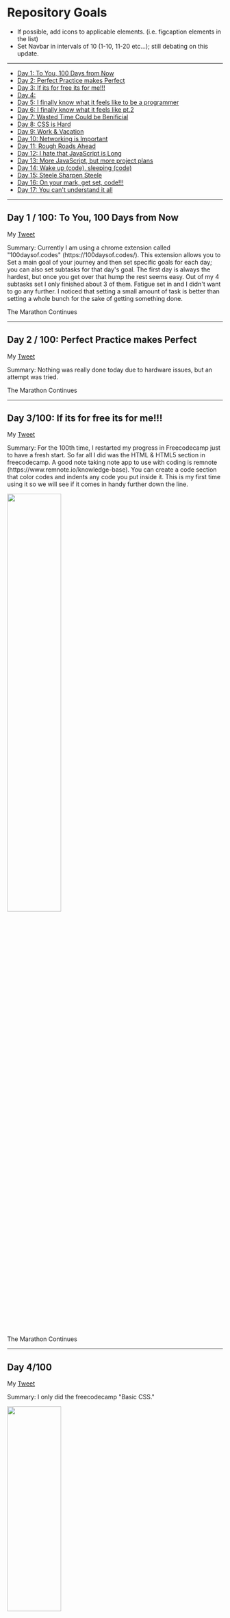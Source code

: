 <h1> Repository Goals </h1>
<ul>
  <li> If possible, add icons to applicable elements. (i.e. figcaption elements in the list) </li>
  <li> Set Navbar in intervals of 10 (1-10, 11-20 etc...); still debating on this update. </li>
</ul>

<hr>

<nav>
  <ul>
    <li> <a href=#day1> Day 1: To You, 100 Days from Now </a></li>
    <li> <a href=#day2> Day 2: Perfect Practice makes Perfect  </a></li>
    <li> <a href=#day3> Day 3: If its for free its for me!!! </a></li>
    <li> <a href=#day4> Day 4: </a></li>
    <li> <a href=#day5> Day 5: I finally know what it feels like to be a programmer  </a>  </li>
    <li> <a href=#day6> Day 6: I finally know what it feels like pt.2</a></li>
    <li> <a href=#day7> Day 7: Wasted Time Could be Benificial   </a></li>
    <li> <a href=#day8> Day 8: CSS is Hard   </a></li>
    <li> <a href=#day9> Day 9: Work & Vacation    </a></li>
    <li> <a href=#day10> Day 10: Networking is Important   </a></li>
    <li> <a href=#day11> Day 11: Rough Roads Ahead  </a></li>
    <li> <a href=#day12> Day 12: I hate that JavaScript is Long   </a></li>
    <li> <a href=#day13> Day 13: More JavaScript, but more project plans   </a></li>
    <li> <a href=#day14> Day 14: Wake up (code), sleeping (code)  </a></li>
    <li> <a href=#day15> Day 15: Steele Sharpen Steele  </a></li>
    <li> <a href=#day16> Day 16: On your mark, get set, code!!! </a></li>
    <li> <a href=#day17> Day 17: You can't understand it all </a> </li>
    <!--
    <li> <a href=#day18> Day 18 </a> </li>
    <li> <a href=#day19> Day 19 </a> </li>
    <li> <a href=#day20> Day 20 </a> </li>
    <li> <a href=#day21> Day 21 </a> </li>
    <li> <a href=#day22> Day 22 </a> </li>
    <li> <a href=#day23> Day 23 </a> </li>
    <li> <a href=#day24> Day 24 </a> </li>
    <li> <a href=#day25> Day 25 </a> </li>
    <li> <a href=#day27> Day 27 </a> </li>
    <li> <a href=#day28> Day 28 </a> </li>
    <li> <a href=#day29> Day 29 </a> </li>
    <li> <a href=#day30> Day 30 </a> </li>
    <li> <a href=#day31> Day 31 </a> </li>
    <li> <a href=#day32> Day 32 </a> </li>
    <li> <a href=#day33> Day 33 </a> </li>
    <li> <a href=#day34> Day 34 </a> </li>
    <li> <a href=#day35> Day 35 </a> </li>
    <li> <a href=#day36> Day 36 </a> </li>
    <li> <a href=#day37> Day 37 </a> </li>
    <li> <a href=#day38> Day 38 </a> </li>
    <li> <a href=#day39> Day 39 </a> </li>
    <li> <a href=#day40> Day 40 </a> </li>
    <li> <a href=#day41> Day 41 </a> </li>
    <li> <a href=#day42> Day 42 </a> </li>
    <li> <a href=#day43> Day 43 </a> </li>
    <li> <a href=#day44> Day 44 </a> </li>
    <li> <a href=#day45> Day 45 </a> </li>
    <li> <a href=#day46> Day 46 </a> </li>
    <li> <a href=#day47> Day 47 </a> </li>
    <li> <a href=#day48> Day 48 </a> </li>
    <li> <a href=#day49> Day 49 </a> </li>
    <li> <a href=#day50> Day 50 </a> </li>
    <li> <a href=#day51> Day 51 </a> </li>
    <li> <a href=#day52> Day 52 </a> </li>
    <li> <a href=#day53> Day 53 </a> </li>
    <li> <a href=#day54> Day 54 </a> </li>
    <li> <a href=#day55> Day 55 </a> </li>
    <li> <a href=#day56> Day 56 </a> </li>
    <li> <a href=#day57> Day 57 </a> </li>
    <li> <a href=#day58> Day 58 </a> </li>
    <li> <a href=#day59> Day 59 </a> </li>
    <li> <a href=#day60> Day 60 </a> </li>
    <li> <a href=#day61> Day 61 </a> </li>
    <li> <a href=#day62> Day 62 </a> </li>
    <li> <a href=#day63> Day 63 </a> </li>
    <li> <a href=#day64> Day 64 </a> </li>
    <li> <a href=#day65> Day 65 </a> </li>
    <li> <a href=#day66> Day 66 </a> </li>
    <li> <a href=#day67> Day 67 </a> </li>
    <li> <a href=#day68> Day 68 </a> </li>
    <li> <a href=#day69> Day 69 </a> </li>
    <li> <a href=#day70> Day 70 </a> </li>
    <li> <a href=#day71> Day 71 </a> </li>
    <li> <a href=#day72> Day 72 </a> </li>
    <li> <a href=#day73> Day 73 </a> </li>
    <li> <a href=#day74> Day 74 </a> </li>
    <li> <a href=#day75> Day 75 </a> </li>
    <li> <a href=#day76> Day 76 </a> </li>
    <li> <a href=#day77> Day 77 </a> </li>
    <li> <a href=#day78> Day 78 </a> </li>
    <li> <a href=#day79> Day 79 </a> </li>
    <li> <a href=#day80> Day 80 </a> </li>
    <li> <a href=#day81> Day 81 </a> </li>
    <li> <a href=#day82> Day 82 </a> </li>
    <li> <a href=#day83> Day 83 </a> </li>
    <li> <a href=#day84> Day 84 </a> </li>
    <li> <a href=#day85> Day 85 </a> </li>
    <li> <a href=#day86> Day 86 </a> </li>
    <li> <a href=#day87> Day 87 </a> </li>
    <li> <a href=#day88> Day 88 </a> </li>
    <li> <a href=#day89> Day 89 </a> </li>
    <li> <a href=#day90> Day 90 </a> </li>
    <li> <a href=#day91> Day 91 </a> </li>
    <li> <a href=#day92> Day 92 </a> </li>
    <li> <a href=#day93> Day 93 </a> </li>
    <li> <a href=#day94> Day 94 </a> </li>
    <li> <a href=#day95> Day 95 </a> </li>
    <li> <a href=#day96> Day 96 </a> </li>
    <li> <a href=#day97> Day 97 </a> </li>
    <li> <a href=#day98> Day 98 </a> </li>
    <li> <a href=#day99> Day 99 </a> </li>
    <li> <a href=#day100> Day 100 </a> </li>
-->
  </ul>
</nav>
 
  

<hr>

<h2 id="day1">Day 1 / 100: To You, 100 Days from Now</h2>

<p> My <a href="https://twitter.com/Ui3er/status/1419849137500135425"> Tweet </a></p>

<p> Summary: Currently I am using a chrome extension called "100daysof.codes" (https://100daysof.codes/). This extension allows you to Set a main goal of your journey and then set specific goals for each day; you can also set subtasks for that day's goal. The first day is always the hardest, but once you get over that hump the rest seems easy. Out of my 4 subtasks set I only finished about 3 of them. Fatigue set in and I didn't want to go any further. I noticed that setting a small amount of task is better than setting a whole bunch for the sake of getting something done. </p>

<p> The Marathon Continues </p>

<hr>

<h2 id="day2">Day 2 / 100: Perfect Practice makes Perfect </h2>
<p> My <a href="https://twitter.com/Ui3er/status/1420209140278992898"> Tweet </a></p>
<p>Summary: Nothing was really done today due to hardware issues, but an attempt was tried.</p>
<p> The Marathon Continues </p>

<hr>

<h2 id="day3">Day 3/100: If its for free its for me!!! </h2>
<p> My <a href="https://twitter.com/Ui3er/status/1420584636762271750"> Tweet </a> </p>
<p>Summary: For the 100th time, I restarted my progress in Freecodecamp just to have a fresh start. So far all I did was the HTML & HTML5 section in freecodecamp. A good note taking note app to use with coding is remnote (https://www.remnote.io/knowledge-base). You can create a code section that color codes and indents any code you put inside it. This is my first time using it so we will see if it comes in handy further down the line. </p>
<img src="https://user-images.githubusercontent.com/28234609/127427084-f11c8bcc-8986-41a3-95be-f4642908159d.png" height="50%" width="50%">
<p> The Marathon Continues </p>

<hr>

<h2 id="day4">Day 4/100 </h2>
<p> My <a href="https://twitter.com/Ui3er/status/1420584636762271750"> Tweet </a> </p>

<p>Summary: I only did the freecodecamp "Basic CSS."</p>
<img src="https://user-images.githubusercontent.com/28234609/127589580-f9f5a770-15bf-43a8-a20f-7633cecfd2c8.png" height="35%" width="50%">
<p> The Marathon Continues </p>

<hr>

<h2 id="day5"> Day 5/100: I finally know what it feels like to be a programmer </h2>
<p> My <a href="https://twitter.com/Ui3er/status/1420584636762271750"> Tweet </a> </p>

<p> Summary: First, I was accepted to Resilent Coders Bootcamp for their co-hort of 2021. Even though I will be getting trained how to be a software engineer I will still be updating my 100 days of code. Today showed me that copying code might not always yield the same result. For the first project apart of the "10 Mega Websites" wasn't working for me even though I copied the code exact. The first error on my part was putting the script outside of the body but even with that things still were not working properly. On top of that I completed some of Freecodecamp's "Applied Visual Design." </p>
<img src="https://user-images.githubusercontent.com/28234609/127798832-18723e4c-1e45-45a4-9c29-346d7bc9bb78.png"  height="50%" width="50%">
<a href="https://github.com/T000bias/10-Mega-Responsive-Websites-with-HTML-CSS-JavaScript"> Project 1 Food </a>
<p> The Marathon Continues </p>

<hr>

<h2 id="day6"> Day 6/100: I finally know what it feels like pt.2 </h2>
<p> My <a href="https://twitter.com/Ui3er/status/1420584636762271750"> Tweet </a> </p>

<p>Summary: </p>
<img src="https://user-images.githubusercontent.com/28234609/127936762-3c3b40d3-ad0b-48df-a39a-59038c42c0f3.png"  height="50%" width="50%">
<p> The Marathon Continues </p>

<hr>

<h2 id="day7"> Day 7/100 | Date:08/12/2021 | Wasted Time Could be Benificial </h2> 
<p> My <a href="https://twitter.com/Ui3er/status/1419849137500135425"> Tweet </a></p>
<p> Summary: I don't remember much of the work I completed, but it was more of the freecodecamp "Responsive Web Design" modules. I also watched this video on entrepreneurship on <a href="https://www.udemy.com/course/draft/1351746/learn/lecture/7997460#overview"> Udemy </a>. If you are new to entrepreneurship this course is worth picking up.</p>
<p> The Marathon Continues </p>

<hr>

<h2 id="day8"> Day 8/100 | Date: 08/13/2021 | CSS is Hard </h2>
<p> My <a href="https://twitter.com/Ui3er/status/1419849137500135425"> Tweet </a> </p>
<p> Summary: Even though Freecodecamp was detailed in their explanation of the flexbox and grid, I know have to dive deeper into those subjects before I feel comfortable using these new techniques.</p>
<img src="https://user-images.githubusercontent.com/28234609/130529280-35dcc183-ed9d-4e64-98bb-ca72ea040d4e.png"  height="50%" width="50%">
<p> The Marathon Continues </p>

<hr>

<h2 id="day9"> Day 9/100 | Date: 08/16/2021 | Work & Vacation </h2>
<p> My <a href="https://twitter.com/Ui3er/status/1427467897136455681"> Tweet </a> </p>
<p> Summary: I finished the tribute page for freecodecamp and got started on the survey page, but since I was on vacation I didn't get much done.</p>
<p> <a href="https://codepen.io/T00bias/pen/ZEKNbdz"> Tribute Page </a> </p>
<p> <a href="https://codepen.io/T00bias/pen/zYwQKmw"> Survey Page </a> </p>
<p> The Marathon Continues </p>

<hr>

<h2 id="day10"> Day 10/100 | Date 08/19/2021 | Networking is Important </h2>
<p> My commitment <a href="https://twitter.com/Ui3er/status/1428530760898818049"> Tweet </a> </p>
<p> Summary: Finished the product landing page for FCC (freecodecamp) and branched out to software engineers on LinkedIn and Twitter (of all places). Learned a few things that gave me the confidence to keep going with my journey.</p>
<figure>
  <figcaption> Advice </figcaption>
  <ul>
    <li>Don't Give Up.</li>
    <li>Once you are building fullstack apps, you are job ready, whether you think you are or not.</li>
    <li>Try 100 devs</li>
    <li>When it gets hard, just remind yourself that it will all make sense eventually.</li>
    <li> Coding is 90% not giving up and 10% pushing yourself.</li>
  </ul>
</figure>
<p> The Marathon Continues </p>

<hr>

<h2 id="day11"> Day 11/100 | Date 08/22/2021 | Rough Roads Ahead </h2> 
<p> My commitment <a href="https://twitter.com/Ui3er/status/1428530760898818049"> Tweet </a> </p>
<p> Summary: Got my certificate for the Responsive Web Design. Even though I spent hours obtaining this, I still need to go back through my notes on the modules and update my projects. Other than that it feels good to see my work paying off.</p>
<p> ADVICE: Even if your projects look like a baby did, be proud of them because they are 10,000 steps you will take to mastery </p>
<img src="https://pbs.twimg.com/media/E9ddzoTWQAAxxrv?format=png&name=900x900" height="50%" width="50%">
<p> The Marathon Continues </p>

<hr>

<h2 id="day12"> Day 12/100 | Date 08/23/2021 | I hate that JavaScript is Long </h2>
<p> My commitment <a href="https://twitter.com/Ui3er/status/1428530760898818049"> Tweet </a> </p>
<p>Summary: Did 10 modules of the "Basic JavaScript" for FCC. Planning on going thru the #100Devs discord and working on some projects they have done and getting feedback from that community on my work and what could use improving.</p>
<p> The Marathon Continues </p>

<hr>

<h2 id="day13"> Day 13/100 | Date 08/24/2021 | More JavaScript, but more project plans </h2>
<p> My commitment <a href="https://twitter.com/Ui3er/status/1428530760898818049"> Tweet </a> </p>
<p> Another day of doing the freeCodeCamp (I see why they spell the name out like this, IYKYK) basic JavaScript modules and did some reading of simple JavaScript from "If Hemingway Wrote JavaScript". I finished the day off with a YouTube video on Front-End engineering just to get a lay of the land. Hopefully by my next log in I will have a navbar at the top of this repository that will allow navigation to all days. This not gives me practice on making navigation bars, but also confindence in my abilities. </p>
<figure>
  <figcaption> Tasks Completed </figcaption>
  <br>
  <figcaption> <b>freeCodeCamp</b> </figcaption>
  <ul>
    <li> Divide One Number by Another with JavaScript </li>
    <li> Increment a Number with JavaScript </li>
    <li> Decrement a Number with JavaScript </li>
    <li> Create Decimal Numbers with JavaScript </li>
    <li> Multiply Two Decimals with JavaScript </li>
    <li> Divide One Decimal by Another with JavaScript </li>
    <li> Finding a Remainder in JavaScript </li>
    <li> Compound Assignment with Augmented Addition </li>
    <li> Compound Assignment with Augmented Subtraction </li>
    <li> Compound Assignment with Augmented Multiplication </li>
    <li> Compound Assignment with Augmented Division </li>
    <figcaption> <b>GitHub</b> </figcaption>
    <li> Updated GitHub 100DaysOfCode repository </li>
    <figcaption> <b>If Hemingway wrote JavaScript</b> </figcaption>
    <li>Ernest Hemingway</li>
  </ul>
    <figcaption> <b>Front-End Developer Handbook 2019</b> </figcaption>
     <ul>
    <li> Chapter 1 </li>
    <li> Chapter 2 (incomplete) </li>
  </ul>
    <figcaption> <b>YouTube</b> </figcaption>
  <ul>
    <li> <a href="https://www.youtube.com/watch?v=Lsg84NtJbmI">So, You Want to be a Front-End Engineer</a></li>
  </ul>
  </ul>
</figure>
    
<img src="https://user-images.githubusercontent.com/28234609/130671985-8157f278-aeb6-4b9e-8f33-98587d944b6b.png" height="30%" width="30%">
<img src="https://user-images.githubusercontent.com/28234609/130673078-465f9d7a-32eb-4fcf-bdd8-565628e947d3.png" height="50%" width="50%">
<img src="https://user-images.githubusercontent.com/28234609/130722863-b54e782a-3137-4b9f-b5cb-d0c95181fa56.png" height="30%" width="30%">

<p> The Marathon Continues </p>

<hr>

<h2 id="day14"> Day 14/100 | Date 08/25/2021 | Wake up (code), sleeping (code)  </h2>
<p> My commitment <a href="https://twitter.com/Ui3er/status/1428530760898818049"> Tweet </a> </p>
<p> Summary: Read "The Great Divide" from Chris Coyier. It seemed as though that just knowing HTML and CSS is not enough to be a front-end web developer, but having some mastery over JavaScript is more valuable than having a properly built website. To me,  JavaScript seems like a typical programming language like python, but it doesn't seem like that when I do the modules from freeCodeCamp. The plan right now is going through some changes and by tommorow I can show a detailed approach I will take from here on out.</p>

<figure>
  <figcaption> Task Completed </figcaption>
  <br>
  <figcaption> freeCodeCamp </figcaption>
  <ul>
    <li> Declare String Variables </li>
    <li> Escaping Literal Quotes in Strings </li>
    <li> Quoting Strings with Single Quotes </li>
    <li> Escape Sequences in Strings </li>
    <li> Concatenating Strings with Plus Operator </li>
    <li> Concatenating Strings with the Plus Equals Operator </li>
    <li> Constructing Strings with Variable </li>
    <li> Appending Variables to Strings </li>
    <li> Find the Length of a String </li>
    <li> Use Bracket Notation to Find the Nth Character in a String </li>
  </ul>
  <figcaption> Front-End Developer Handbook </figcaption>
  <ul>
    <li> 2.2 - Front-End Job Titles </li>
  </ul>
  <figcaption> Articles </figcaption>
  <ul>
    <li> <a href="https://css-tricks.com/the-great-divide/"> The Great Divide </a> </li>
  </ul>
</figure>

<hr>

<h2 id="day15"> Day 15/100 | Date 08/26/2021 | Steele Sharpen Steele </h2>
<p> My commitment <a href="https://twitter.com/Ui3er/status/1428530760898818049"> Tweet </a> </p>
<p> Summary: Did my usually 10 JavaScript modules and decided to do <a href="https://www.udemy.com/course-dashboard-redirect/?course_id=625204">Colt Steele's Web Developer 2021 Bootcamp course on udemy</a>. I bought this course awhile ago, but felt overwhelmed by all the content, but now that I feel more comfortable with web development I think its time to tackle this course. </p>
<figure>
  <figcaption> Task Completed </figcaption>
  <br>
  <figcaption> freeCodeCamp </figcaption>
  <img src="https://user-images.githubusercontent.com/28234609/131018321-64a90781-932e-47d7-99bb-df0f9f4d0280.png" width="30%" height="30%" >
  <ul>
    <li> Understand String Immutability </li>
    <li> Use Bracket Notation to Find the Nth Character in a String </li>
    <li> Use Bracket Notation to Find the last character in a string </li>
    <li> Use Bracket Notation to Find the Nth to Last Character in a String </li>
    <li> Word Blanks </li>
    <li> Store Multiple Values in one Variable using JavaScript Arrays </li>
    <li> Nest one Array within Another Array </li>
    <li> Access Array Data with Indexes </li>
    <li> Modify Array Data with Indexes </li>
    <li> Access Multi-Dimensional Arrays with Indexs </li>
  </ul>
  <figcaption> The Web Developer Bootcamp 2021 </figcaption>
  <img src="https://user-images.githubusercontent.com/28234609/131068777-bb7f944c-acfb-4692-ad35-d1e0118e8f28.png">

  <ul>
    <li> CSS: The Very Basics </li>
  </ul>
</figure>
<hr>
<h2 id="day16"> Day 16/100 | Date 08/30/2021 | On your mark, get set, code!!! </h2>
<p> My commitment <a href="https://twitter.com/Ui3er/status/1428530760898818049"> Tweet </a> </p>
<p> Summary: Did 30 more modules of freeCodeCamp's Basic JavaScript. Hopefully, I can learn all the basics of JavaScript and start planning out apps that only need the 3 core technologies</p>
<figure>
  <figcaption> Task(s) Completed </figcaption>
  <figcaption> freeCodeCamp: Basic JavaScript </figcaption>
  <ul>
    <li></li>
  </ul>
</figure>
<hr>

<h2 id="day17"> Day 17/100 | Date 08/31/2021 | You can't understand it all </h2>
<p> My commitment <a href="https://twitter.com/Ui3er/status/1428530760898818049"> Tweet </a> </p>
<p> Summary: </p>
<figure>
  <figcaption> Task(s) Completed </figcaption>
  <figcaption> freeCodeCamp: Basic JavaScript </figcaption>
  <ul>
    <li></li>
  </ul>
</figure>
<hr>

  




